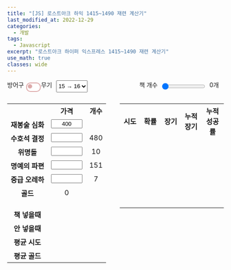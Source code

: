 ```yaml
---
title: "[JS] 로스트아크 하익 1415~1490 재련 계산기"
last_modified_at: 2022-12-29
categories:
  - 개발
tags:
  - Javascript
excerpt: "로스트아크 하이퍼 익스프레스 1415~1490 재련 계산기"
use_math: true
classes: wide
---
```


<div class="box-top">
  <div id="text-top-0">방어구</div>
  <div class="wrapper">
    <input type="checkbox" id="switch" onchange="changeRefine()">
    <label for="switch" class="switch_label">
      <span class="onf_btn"></span>
    </label>
  </div>
  <div id="text-top-1">무기</div>
  <select id="select" onchange="changeState()">
    <option value='0'>15 → 16</option>
    <option value='1'>16 → 17</option>
    <option value='2'>17 → 18</option>
    <option value='3'>18 → 19</option>
    <option value='4'>19 → 20</option>
  </select>
  <div id="text-top-2">책 개수</div>
  <input type="range" min="0" max="7" step="1" value="0" class="slider" id="slider" oninput="changeState()">
  <div id="text-books">0개</div>
</div>

<div class="box-calc">
  <table>
    <tr>
      <th></th>
      <th>가격</th>
      <th>개수</th>
    </tr>
    <tr>
      <th id="text0">재봉술 심화</th>
      <td><input id="price0" type="text" size="6" value="400" onchange="changeState()"></td>
      <td id="num0"></td>
    </tr>
    <tr>
      <th id="text1">수호석 결정</th>
      <td><input id="price1" type="text" size="6" onchange="changeState()"></td>
      <td id="num1">480</td>
    </tr>
    <tr>
      <th id="text2">위명돌</th>
      <td><input id="price2" type="text" size="6" onchange="changeState()"></td>
      <td id="num2">10</td>
    </tr>
    <tr>
      <th id="text3">명예의 파편</th>
      <td><input id="price3" type="text" size="6" onchange="changeState()"></td>
      <td id="num3">151</td>
    </tr>
    <tr>
      <th id="text4">중급 오레하</th>
      <td><input id="price4" type="text" size="6" onchange="changeState()"></td>
      <td id="num4">7</td>
    </tr>
    <tr>
      <th id="text5">골드</th>
      <td id="num5">0</td>
      <td></td>
    </tr>
    <tr><td></td><td></td><td></td></tr>
    <tr><td></td><td></td><td></td></tr>
    <tr><td></td><td></td><td></td></tr>
    <tr>
      <th id="text6">책 넣을때</th>
      <td id="num6"></td>
    </tr>
    <tr>
      <th id="text7">안 넣을때</th>
      <td id="num7"></td>
    </tr>
    <tr>
      <th id="text8">평균 시도</th>
      <td id="num8"></td>
    </tr>
    <tr>
      <th id="text9">평균 골드</th>
      <td id="num9"></td>
    </tr>
  </table>

  <div class="v1"></div>
  <table id="calc-table">
    <tr><th>시도</th><th>확률</th><th>장기</th><th>누적장기</th><th>누적성공률</th></tr>
    <tr><td class="c0"></td><td class="c1"></td><td class="c2"></td><td class="c3"></td><td class="c4"></td></tr>
    <tr><td class="c0"></td><td class="c1"></td><td class="c2"></td><td class="c3"></td><td class="c4"></td></tr>
    <tr><td class="c0"></td><td class="c1"></td><td class="c2"></td><td class="c3"></td><td class="c4"></td></tr>
    <tr><td class="c0"></td><td class="c1"></td><td class="c2"></td><td class="c3"></td><td class="c4"></td></tr>
    <tr><td class="c0"></td><td class="c1"></td><td class="c2"></td><td class="c3"></td><td class="c4"></td></tr>
    <tr><td class="c0"></td><td class="c1"></td><td class="c2"></td><td class="c3"></td><td class="c4"></td></tr>
    <tr><td class="c0"></td><td class="c1"></td><td class="c2"></td><td class="c3"></td><td class="c4"></td></tr>
    <tr><td class="c0"></td><td class="c1"></td><td class="c2"></td><td class="c3"></td><td class="c4"></td></tr>
    <tr><td class="c0"></td><td class="c1"></td><td class="c2"></td><td class="c3"></td><td class="c4"></td></tr>
    <tr><td class="c0"></td><td class="c1"></td><td class="c2"></td><td class="c3"></td><td class="c4"></td></tr>
    <tr><td class="c0"></td><td class="c1"></td><td class="c2"></td><td class="c3"></td><td class="c4"></td></tr>
    <tr><td class="c0"></td><td class="c1"></td><td class="c2"></td><td class="c3"></td><td class="c4"></td></tr>
    <tr><td class="c0"></td><td class="c1"></td><td class="c2"></td><td class="c3"></td><td class="c4"></td></tr>
    <tr><td class="c0"></td><td class="c1"></td><td class="c2"></td><td class="c3"></td><td class="c4"></td></tr>
    <tr><td class="c0"></td><td class="c1"></td><td class="c2"></td><td class="c3"></td><td class="c4"></td></tr>
    <tr><td class="c0"></td><td class="c1"></td><td class="c2"></td><td class="c3"></td><td class="c4"></td></tr>
    <tr><td class="c0"></td><td class="c1"></td><td class="c2"></td><td class="c3"></td><td class="c4"></td></tr>
    <tr><td class="c0"></td><td class="c1"></td><td class="c2"></td><td class="c3"></td><td class="c4"></td></tr>
    <tr><td class="c0"></td><td class="c1"></td><td class="c2"></td><td class="c3"></td><td class="c4"></td></tr>
    <tr><td class="c0"></td><td class="c1"></td><td class="c2"></td><td class="c3"></td><td class="c4"></td></tr>
    <tr><td class="c0"></td><td class="c1"></td><td class="c2"></td><td class="c3"></td><td class="c4"></td></tr>
    <tr><td class="c0"></td><td class="c1"></td><td class="c2"></td><td class="c3"></td><td class="c4"></td></tr>
    <tr><td class="c0"></td><td class="c1"></td><td class="c2"></td><td class="c3"></td><td class="c4"></td></tr>
    <tr><td class="c0"></td><td class="c1"></td><td class="c2"></td><td class="c3"></td><td class="c4"></td></tr>
    <tr><td class="c0"></td><td class="c1"></td><td class="c2"></td><td class="c3"></td><td class="c4"></td></tr>
    <tr><td class="c0"></td><td class="c1"></td><td class="c2"></td><td class="c3"></td><td class="c4"></td></tr>
    <tr><td class="c0"></td><td class="c1"></td><td class="c2"></td><td class="c3"></td><td class="c4"></td></tr>
  </table>
</div>

<style type='text/css'>
  .v1 { padding: 10px;}
  .wrapper { width: 30px; height: 18px; text-align: center; margin: 5px; }
  #switch {
    position: absolute;
    appearance: none;
    -webkit-appearance: none;
  }
  .switch_label {
    position: relative;
    cursor: pointer;
    display: inline-block; width: 30px; height: 18px;
    background: #fff; border: 2px solid #daa;
    border-radius: 10px; transition: 0.2s;
  }
  .switch_label:hover { background: #efefef; }
  .onf_btn {
    position: absolute; top: 2.5px; left: 2px; display: inline-block;
    width: 10px; height: 10px; border-radius: 10px;
    background: #daa; transition: 0.2s;
  }
  #switch:checked+.switch_label { background: #c44; border: 2px solid #c44; }
  #switch:checked+.switch_label:hover { background: #e55; }
  #switch:checked+.switch_label .onf_btn { left: 14px; background: #fff; box-shadow: 1px 2px 3px #00000020; }

  .slider { width: 20%; box-shadow: none; margin-left: 10px; margin-right: 10px; }
  .slider:focus { box-shadow: none; }

  select { padding: 0px; margin-left: 10px; margin-right: 120px; }

  tr, th, td { border: 0px; text-align: center;}

  [class*= "box"] { display: flex; margin-top: 10px; }
  .box-calc { float: left; }
  [id*= "price"] { width: 100% }
  
  .div-table { justify-content: flex-start; float: top; }
  input {text-align: center};
  #calc-table { table-layout: fixed; }
  .c0 { width: 80px; }
  .c1, .c2, .c3 { width: 80px; }
  .c4 { width: 100px; }

</style>

<script>
  function changeRefine() {
    if (document.getElementById("switch").checked) {
      document.getElementById("text0").innerText = "야금술 심화";
      document.getElementById("text1").innerText = "파괴석 결정";
    } else {
      document.getElementById("text0").innerText = "재봉술 심화";
      document.getElementById("text1").innerText = "수호석 결정";
    }
    changeState();
  }

  const notextzero = (x) => {
    return (x.length == 0) ? 0 : parseInt(x);
  };

  const floatFix = (value) => {
	  return parseFloat(value).toFixed(2);
  };

  function changeState() {
    let mat = [[480, 801, 480, 801, 480, 801, 624, 1040, 624, 1040],
               [10, 15, 11, 17, 11, 20, 14, 24, 16, 26],
               [151, 217, 204, 295, 277, 400, 429, 621, 582, 843],
               [7, 8, 7, 10, 8, 11, 11, 14, 11, 16],
               [0, 0, 0, 0, 0, 0, 280, 568, 280, 584]];
    
    let max_book = [7, 7, 13, 13, 20];
    
    let n1 = document.getElementById("select").selectedIndex;
    let n2 = document.getElementById("switch").checked ? 1 : 0;
    let value = n1*2 + n2;
    
    for (let i=1; i<6; i++) {
      document.getElementById("num" + String(i)).innerText = mat[i-1][value];
    }
    document.getElementById("slider").max = max_book[n1];

    let price0 = notextzero(document.getElementById("price0").value);
    let price1 = notextzero(document.getElementById("price1").value);
    let price2 = notextzero(document.getElementById("price2").value);
    let price3 = notextzero(document.getElementById("price3").value);
    let price4 = notextzero(document.getElementById("price4").value);
    let num1 = mat[0][value];
    let num2 = mat[1][value];
    let num3 = mat[2][value];
    let num4 = mat[3][value];
    let num5 = mat[4][value];

    let nobook = price1 * num1 + price2 * num2 + price3 * num3 + price4 * num4 + num5;

    let n_book = document.getElementById("slider").value;
    document.getElementById("text-books").innerText = String(n_book) + "개";

    let p_init = (n1 < 2) ? 0.2 : ((n1 < 4) ? 0.1 : 0.06);
    let p_inc = p_init * 0.05;
    let p_book = p_init * 0.5;

    let i = 1;
    let jg_sum = 0.0;
    let sum = 0.0;
    let jgb = false;
    let try_sum = 0.0;
    let gold_sum = 0.0;

    let col0 = document.getElementsByClassName("c0");
    let col1 = document.getElementsByClassName("c1");
    let col2 = document.getElementsByClassName("c2");
    let col3 = document.getElementsByClassName("c3");
    let col4 = document.getElementsByClassName("c4");
    
    for (let c=0; c<27; c++) {
      col0[c].innerText = "";
      col1[c].innerText = "";
      col2[c].innerText = "";
      col3[c].innerText = "";
      col4[c].innerText = "";
    }

    while (true) {
      if (jgb) {
        col0[i-1].innerText = String(i);
        col1[i-1].innerText = "";
        col2[i-1].innerText = "";
        col3[i-1].innerText = "100.00%";
        col4[i-1].innerText = "100.00%";
        break;
      }
      else {
        let p = p_init;
        if (i <= 10) {
          p += p_inc * (i-1);
        } else {
          p += p_inc * 10;
        }
        if (n_book >= i) p += p_book;

        let jg = p * 0.465;
        jg_sum += jg;
        if (jg_sum >= 1.0) {
           jg_sum = 1.0;
           jgb = true;
        }
        sum += (1 - sum) * p;
        try_sum += ((1 - sum) * p) * i;

        if (n_book >= i) {
          gold_sum += ((1 - sum) * p) * (nobook + price0) * i;
        } else {
          gold_sum += ((1 - sum) * p) * (nobook * i + price0 * n_book);
        }

        col0[i-1].innerText = String(i);
        col1[i-1].innerText = floatFix(p * 100) + "%";
        col2[i-1].innerText = floatFix(jg * 100) + "%";
        col3[i-1].innerText = floatFix(jg_sum * 100) + "%";
        col4[i-1].innerText = floatFix(sum * 100) + "%";
      }
      i += 1;
    }
    document.getElementById("num6").innerText = String(nobook + price0);
    document.getElementById("num7").innerText = String(nobook);
    document.getElementById("num8").innerText = floatFix(try_sum);
    document.getElementById("num9").innerText = floatFix(gold_sum);
  }

  changeState();
</script>